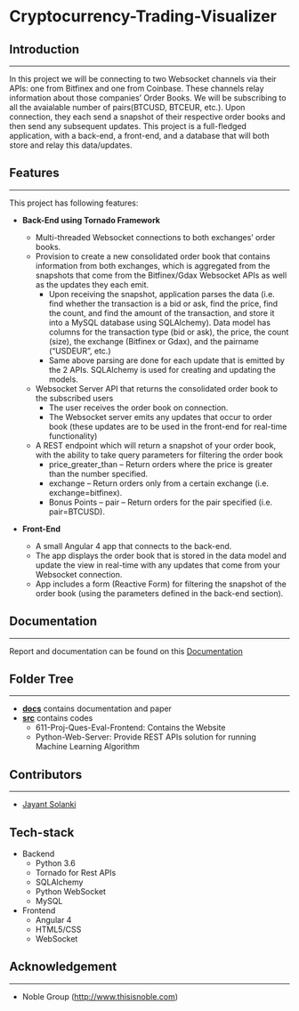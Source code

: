 # Cryptocurrency-Trading-Visualizer

## Introduction
***
In this project we will be connecting to two Websocket channels via their APIs: one from Bitfinex and one from Coinbase. These channels relay information about those companies’ Order Books. We will be subscribing to all the avaialable number of pairs(BTCUSD, BTCEUR, etc.). Upon connection, they each send a snapshot of their respective order books and then send any subsequent updates. 
This project is a full-fledged application, with a back-end, a front-end, and a database that will both store and relay this data/updates.

## Features
***
This project has following features:
* **Back-End using Tornado Framework**
    * Multi-threaded Websocket connections to both exchanges’ order books.
    * Provision to create a new consolidated order book that contains information from both exchanges, which is aggregated from the snapshots that come from the Bitfinex/Gdax Websocket APIs as well as the updates they each emit.
      * Upon receiving the snapshot, application parses the data (i.e. find whether the transaction is a bid or ask, find the price, find the count, and find the amount of the transaction, and store it into a MySQL database using SQLAlchemy). Data model has columns for the transaction type (bid or ask), the price, the count (size), the exchange (Bitfinex or Gdax), and the pairname (“USDEUR”, etc.)
      * Same above parsing  are done for each update that is emitted by the 2 APIs. SQLAlchemy is used for creating and updating the models.
    * Websocket Server API that returns the consolidated order book to the subscribed users
      * The user receives the order book on connection.
      * The Websocket server emits any updates that occur to order book (these updates are to be used in the front-end for real-time functionality)
    * A REST endpoint which will return a snapshot of your order book, with the ability to take query parameters for filtering the order book
      * price_greater_than – Return orders where the price is greater than the number specified.
      * exchange – Return orders only from a certain exchange (i.e. exchange=bitfinex).
      * Bonus Points – pair – Return orders for the pair specified (i.e. pair=BTCUSD).

* **Front-End**
    * A small Angular 4 app that connects to the back-end.
    * The app displays the order book that is stored in the data model and update the view in real-time with any updates that come from your Websocket connection.
    * App includes a form (Reactive Form) for filtering the snapshot of the order book (using the parameters defined in the back-end section).
 
## Documentation
***
Report and documentation can be found on this [Documentation](https://github.com/jayantsolanki/Cryptocurrency-Trading-Visualizer-Backend/tree/master/docs)

## Folder Tree
***
* [**docs**](https://github.com/jayantsolanki/Automated-Difficulty-prediction-for-Exam-Questions/tree/master/docs) contains documentation and paper
* [**src**](https://github.com/jayantsolanki/Automated-Difficulty-prediction-for-Exam-Questions/tree/master/src) contains codes
  * 611-Proj-Ques-Eval-Frontend: Contains the Website
  * Python-Web-Server: Provide REST APIs solution for running Machine Learning Algorithm

## Contributors
***
  * [Jayant Solanki](https://github.com/jayantsolanki)
  
## Tech-stack
* Backend
  * Python 3.6
  * Tornado for Rest APIs
  * SQLAlchemy
  * Python WebSocket
  * MySQL
* Frontend
  * Angular 4
  * HTML5/CSS
  * WebSocket

## Acknowledgement
***
* Noble Group (http://www.thisisnoble.com)
